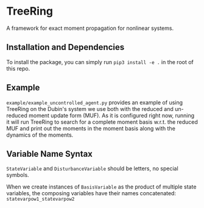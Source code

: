 # TreeRing
A framework for exact moment propagation for nonlinear systems.

## Installation and Dependencies
To install the package, you can simply run `pip3 install -e .` in the root of this repo.

## Example
`example/example_uncontrolled_agent.py` provides an example of using TreeRing on the Dubin's system we use both with the reduced and un-reduced moment update form (MUF). As it is configured right now, running it will run TreeRing to search for a complete moment basis w.r.t. the reduced MUF and print out the moments in the moment basis along with the dynamics of the moments.

## Variable Name Syntax
`StateVariable` and `DisturbanceVariable` should be letters, no special symbols.

When we create instances of `BasisVariable` as the product of multiple state variables, the composing variables have their names concatenated:
`statevarpow1_statevarpow2`